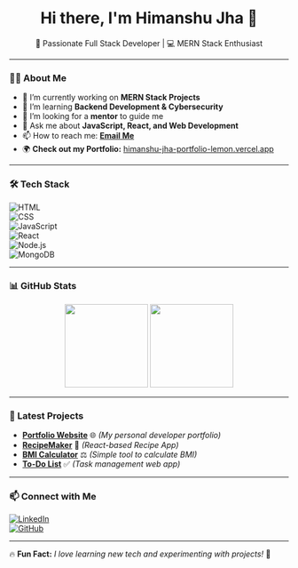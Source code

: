 <h1 align="center">Hi there, I'm Himanshu Jha 👋</h1>

<p align="center">
  🚀 Passionate Full Stack Developer | 💻 MERN Stack Enthusiast
</p>

---

### 👨‍💻 About Me  
- 🔭 I’m currently working on **MERN Stack Projects**  
- 🌱 I’m learning **Backend Development & Cybersecurity**  
- 🤝 I’m looking for a **mentor** to guide me  
- 💬 Ask me about **JavaScript, React, and Web Development**  
- 📫 How to reach me: **[Email Me](mailto:jhahimanshu930@gmail.com)**  
- 🌍 **Check out my Portfolio:** [himanshu-jha-portfolio-lemon.vercel.app](https://himanshu-jha-portfolio-lemon.vercel.app)  

---

### 🛠️ Tech Stack  
![HTML](https://img.shields.io/badge/HTML-E34F26?style=for-the-badge&logo=html5&logoColor=white)  
![CSS](https://img.shields.io/badge/CSS-1572B6?style=for-the-badge&logo=css3&logoColor=white)  
![JavaScript](https://img.shields.io/badge/JavaScript-F7DF1E?style=for-the-badge&logo=javascript&logoColor=black)  
![React](https://img.shields.io/badge/React-61DAFB?style=for-the-badge&logo=react&logoColor=black)  
![Node.js](https://img.shields.io/badge/Node.js-339933?style=for-the-badge&logo=node.js&logoColor=white)  
![MongoDB](https://img.shields.io/badge/MongoDB-4EA94B?style=for-the-badge&logo=mongodb&logoColor=white)  

---

### 📊 GitHub Stats  
<p align="center">
  <img src="https://github-readme-stats.vercel.app/api?username=himanshujha25&show_icons=true&theme=tokyonight" height="150">
  <img src="https://github-readme-streak-stats.herokuapp.com/?user=himanshujha25&theme=tokyonight" height="150">
</p>

---

### 🚀 Latest Projects  
- **[Portfolio Website](https://himanshu-jha-portfolio-lemon.vercel.app/)** 🌐 *(My personal developer portfolio)*  
- **[RecipeMaker](https://github.com/himanshujha25/RecipeMaker)** 🍲 *(React-based Recipe App)*  
- **[BMI Calculator](https://github.com/himanshujha25/BMI-Calculator)** ⚖️ *(Simple tool to calculate BMI)*  
- **[To-Do List](https://github.com/himanshujha25/To-Do-List)** ✅ *(Task management web app)*  

---

### 📫 Connect with Me  
[![LinkedIn](https://img.shields.io/badge/LinkedIn-0A66C2?style=for-the-badge&logo=linkedin&logoColor=white)](https://www.linkedin.com/in/himanshujha25)  
[![GitHub](https://img.shields.io/badge/GitHub-171515?style=for-the-badge&logo=github&logoColor=white)](https://github.com/himanshujha25)  

---

🔥 **Fun Fact:** *I love learning new tech and experimenting with projects!* 🚀  
